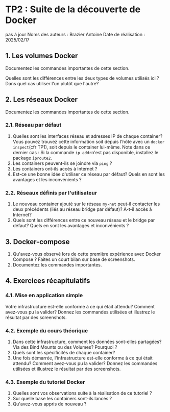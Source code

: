 # TP2 : Suite de la découverte de Docker
pas à jour
Noms des auteurs :  Brazier Antoine
Date de réalisation : 2025/02/17

## 1. Les volumes Docker

Documentez les commandes importantes de cette section. 

Quelles sont les différences entre les deux types de volumes utilisés ici ?  Dans quel cas utiliser l'un plutôt que l'autre? 

## 2. Les réseaux Docker

Documentez les commandes importantes de cette section. 
### 2.1. Réseau par défaut

1.  Quelles sont les interfaces réseau et adresses IP de chaque container? Vous pouvez trouvez cette information soit depuis l'hôte avec un ```docker inspect```(cfr TP1), soit depuis le container lui-même.  Note dans ce dernier cas : Si la commande ```ip addr```n'est pas disponible, installez le package ```iproute2```. 
2. Les containers peuvent-ils se joindre via ```ping``` ? 
3. Les containers ont-ils accès à Internet ? 
4. Est-ce une bonne idée d'utiliser ce réseau par défaut?  Quels en sont les avantages et les inconvénients ?  

### 2.2. Réseaux définis par l'utilisateur 

1. Le nouveau container ajouté sur le réseau ```my-net``` peut-il contacter les deux précédents (liés au réseau bridge par défaut)?  A-t-il accès à Internet?
2. Quels sont les différences entre ce nouveau réseau et le bridge par défaut?  Quels en sont les avantages et inconvénients ? 

## 3. Docker-compose

1. Qu'avez-vous observé lors de cette première expérience avec Docker Compose ?  Faites un court bilan sur base de screenshots. 
2. Documentez les commandes importantes. 

## 4. Exercices récapitulatifs

### 4.1. Mise en application simple

 Votre infrastructure est-elle conforme à ce qui était attendu?  Comment avez-vous pu la valider?  Donnez les commandes utilisées et illustrez le résultat par des screenshots. 

### 4.2. Exemple du cours théorique

1. Dans cette infrastructure, comment les données sont-elles partagées?  Via des Bind Mounts ou des Volumes?  Pourquoi ? 
2. Quels sont les spécificités de chaque container? 
3. Une fois démarrée, l'infrastructure est-elle conforme à ce qui était attendu?  Comment avez-vous pu la valider?  Donnez les commandes utilisées et illustrez le résultat par des screenshots. 


### 4.3. Exemple du tutoriel Docker

1. Quelles sont vos observations suite à la réalisation de ce tutoriel ? 
2. Sur quelle base les containers sont-ils lancés ? 
3. Qu'avez-vous appris de nouveau ? 

